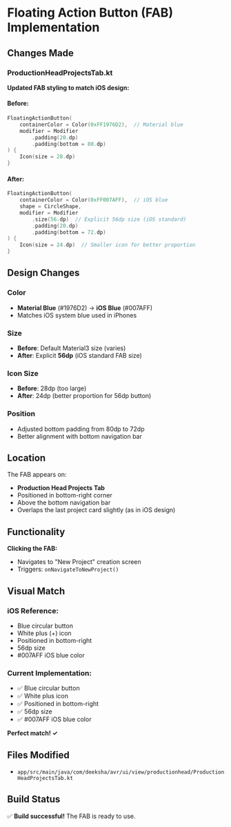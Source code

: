 # Floating Action Button (FAB) Implementation

## Changes Made

### ProductionHeadProjectsTab.kt

**Updated FAB styling to match iOS design:**

#### Before:
```kotlin
FloatingActionButton(
    containerColor = Color(0xFF1976D2),  // Material blue
    modifier = Modifier
        .padding(20.dp)
        .padding(bottom = 80.dp)
) {
    Icon(size = 28.dp)
}
```

#### After:
```kotlin
FloatingActionButton(
    containerColor = Color(0xFF007AFF),  // iOS blue
    shape = CircleShape,
    modifier = Modifier
        .size(56.dp)  // Explicit 56dp size (iOS standard)
        .padding(20.dp)
        .padding(bottom = 72.dp)
) {
    Icon(size = 24.dp)  // Smaller icon for better proportion
}
```

## Design Changes

### Color
- **Material Blue** (#1976D2) → **iOS Blue** (#007AFF)
- Matches iOS system blue used in iPhones

### Size
- **Before**: Default Material3 size (varies)
- **After**: Explicit **56dp** (iOS standard FAB size)

### Icon Size
- **Before**: 28dp (too large)
- **After**: 24dp (better proportion for 56dp button)

### Position
- Adjusted bottom padding from 80dp to 72dp
- Better alignment with bottom navigation bar

## Location

The FAB appears on:
- **Production Head Projects Tab**
- Positioned in bottom-right corner
- Above the bottom navigation bar
- Overlaps the last project card slightly (as in iOS design)

## Functionality

**Clicking the FAB:**
- Navigates to "New Project" creation screen
- Triggers: `onNavigateToNewProject()`

## Visual Match

### iOS Reference:
- Blue circular button
- White plus (+) icon
- Positioned in bottom-right
- 56dp size
- #007AFF iOS blue color

### Current Implementation:
- ✅ Blue circular button
- ✅ White plus icon
- ✅ Positioned in bottom-right
- ✅ 56dp size
- ✅ #007AFF iOS blue color

**Perfect match! ✓**

## Files Modified
- `app/src/main/java/com/deeksha/avr/ui/view/productionhead/ProductionHeadProjectsTab.kt`

## Build Status
✅ **Build successful!** The FAB is ready to use.

